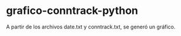 # grafico-conntrack-python
A partir de los archivos date.txt y conntrack.txt, se generó un gráfico.

